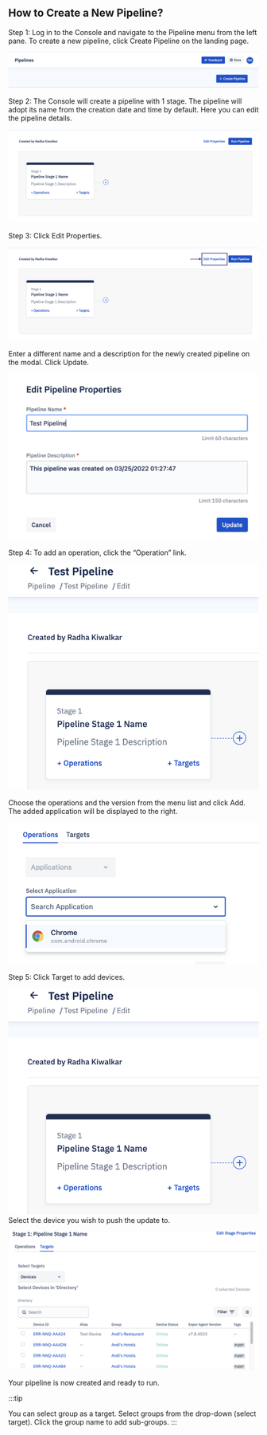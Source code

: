 ## How to Create a New Pipeline?

Step 1: Log in to the Console and navigate to the Pipeline menu from the left pane. To create a new pipeline, click Create Pipeline on the landing page.

![create pipeline](./image/create/1-createButton.png)

Step 2: The Console will create a pipeline with 1 stage. The pipeline will adopt its name from the creation date and time by default. Here you can edit the pipeline details.

![create pipeline](./image/create/2-pipelineCreated.png)

Step 3: Click Edit Properties.

![edit properties](./image/create/3-pipelineEdit.png)

Enter a different name and a description for the newly created pipeline on the modal. Click Update.

![edit details](./image/create/4-Editpopup.png)

Step 4: To add an operation, click the “Operation” link.

![operation](./image/create/57-satge.png)

Choose the operations and the version from the menu list and click Add. The added application will be displayed to the right.

![select Operation](./image/create/6-operation.png)

Step 5: Click Target to add devices.

![select target](./image/create/57-satge.png) 
Select the device you wish to push the update to.

![select device](./image/create/8-targets.png)

Your pipeline is now created and ready to run.

:::tip

You can select group as a target. Select groups from the drop-down (select target). Click the group name to add sub-groups. 
:::


